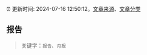 :alarm_clock: 更新时间: 2024-07-16 12:50:12。[文章来源](/README.md)、[文章分类](/TAGS.md)

## 报告


> 关键字：`报告`、`月报`



